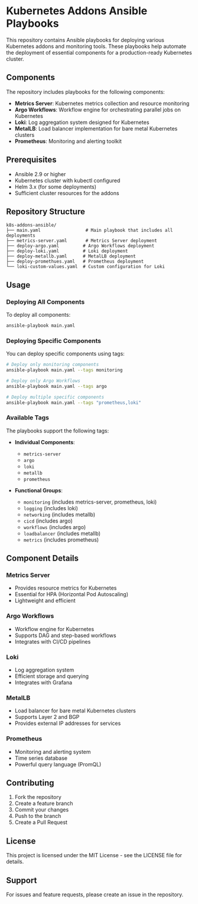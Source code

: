 # Kubernetes Addons Ansible Playbooks

This repository contains Ansible playbooks for deploying various Kubernetes addons and monitoring tools. These playbooks help automate the deployment of essential components for a production-ready Kubernetes cluster.

## Components

The repository includes playbooks for the following components:

- **Metrics Server**: Kubernetes metrics collection and resource monitoring
- **Argo Workflows**: Workflow engine for orchestrating parallel jobs on Kubernetes
- **Loki**: Log aggregation system designed for Kubernetes
- **MetalLB**: Load balancer implementation for bare metal Kubernetes clusters
- **Prometheus**: Monitoring and alerting toolkit

## Prerequisites

- Ansible 2.9 or higher
- Kubernetes cluster with kubectl configured
- Helm 3.x (for some deployments)
- Sufficient cluster resources for the addons

## Repository Structure

```
k8s-addons-ansible/
├── main.yaml                 # Main playbook that includes all deployments
├── metrics-server.yaml       # Metrics Server deployment
├── deploy-argo.yaml         # Argo Workflows deployment
├── deploy-loki.yaml         # Loki deployment
├── deploy-metallb.yaml      # MetalLB deployment
├── deploy-promethues.yaml   # Prometheus deployment
└── loki-custom-values.yaml  # Custom configuration for Loki
```

## Usage

### Deploying All Components

To deploy all components:

```bash
ansible-playbook main.yaml
```

### Deploying Specific Components

You can deploy specific components using tags:

```bash
# Deploy only monitoring components
ansible-playbook main.yaml --tags monitoring

# Deploy only Argo Workflows
ansible-playbook main.yaml --tags argo

# Deploy multiple specific components
ansible-playbook main.yaml --tags "prometheus,loki"
```

### Available Tags

The playbooks support the following tags:

- **Individual Components**:
  - `metrics-server`
  - `argo`
  - `loki`
  - `metallb`
  - `prometheus`

- **Functional Groups**:
  - `monitoring` (includes metrics-server, prometheus, loki)
  - `logging` (includes loki)
  - `networking` (includes metallb)
  - `cicd` (includes argo)
  - `workflows` (includes argo)
  - `loadbalancer` (includes metallb)
  - `metrics` (includes prometheus)

## Component Details

### Metrics Server
- Provides resource metrics for Kubernetes
- Essential for HPA (Horizontal Pod Autoscaling)
- Lightweight and efficient

### Argo Workflows
- Workflow engine for Kubernetes
- Supports DAG and step-based workflows
- Integrates with CI/CD pipelines

### Loki
- Log aggregation system
- Efficient storage and querying
- Integrates with Grafana

### MetalLB
- Load balancer for bare metal Kubernetes clusters
- Supports Layer 2 and BGP
- Provides external IP addresses for services

### Prometheus
- Monitoring and alerting system
- Time series database
- Powerful query language (PromQL)

## Contributing

1. Fork the repository
2. Create a feature branch
3. Commit your changes
4. Push to the branch
5. Create a Pull Request

## License

This project is licensed under the MIT License - see the LICENSE file for details.

## Support

For issues and feature requests, please create an issue in the repository.
